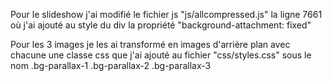 Pour le slideshow j'ai modifié le fichier js "js/allcompressed.js" la ligne 7661 où j'ai ajouté au style du div la propriété "background-attachment: fixed"

Pour les 3 images je les ai transformé en images d'arrière plan avec chacune une classe css que j'ai ajouté au fichier "css/styles.css"
sous le nom .bg-parallax-1 .bg-parallax-2 .bg-parallax-3
